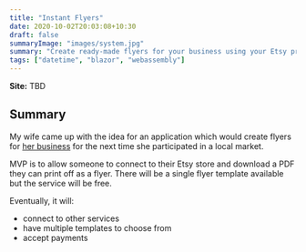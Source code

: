 ```yaml
---
title: "Instant Flyers"
date: 2020-10-02T20:03:08+10:30
draft: false
summaryImage: "images/system.jpg"
summary: "Create ready-made flyers for your business using your Etsy profile."
tags: ["datetime", "blazor", "webassembly"]
---
```


**Site:** TBD

## Summary

My wife came up with the idea for an application which would create flyers for [her business](https://www.carneliancraft.com.au) for the next time she participated in a local market.

MVP is to allow someone to connect to their Etsy store and download a PDF they can print off as a flyer. There will be a single flyer template available but the service will be free.

Eventually, it will:
* connect to other services
* have multiple templates to choose from
* accept payments
